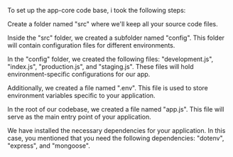 To set up the app-core code base, i took the following steps:

Create a folder named "src" where we'll keep all your source code files.

Inside the "src" folder, we created a subfolder named "config". This folder will contain configuration files for different environments.

In the "config" folder, we created the following files: "development.js", "index.js", "production.js", and "staging.js". These files will hold environment-specific configurations for our app.

Additionally, we created a file named ".env". This file is used to store environment variables specific to your application.

In the root of our codebase, we created a file named "app.js". This file will serve as the main entry point of your application.

We have installed the necessary dependencies for your application. In this case, you mentioned that you need the following dependencies: "dotenv", "express", and "mongoose".